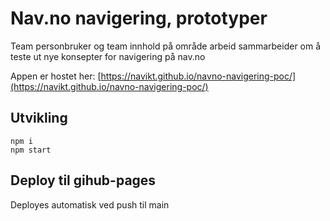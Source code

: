 # Nav.no navigering, prototyper

Team personbruker og team innhold på område arbeid sammarbeider om å teste ut nye konsepter for navigering på nav.no

Appen er hostet her:
[https://navikt.github.io/navno-navigering-poc/](https://navikt.github.io/navno-navigering-poc/)

## Utvikling

```
npm i
npm start
```

## Deploy til gihub-pages

Deployes automatisk ved push til main
